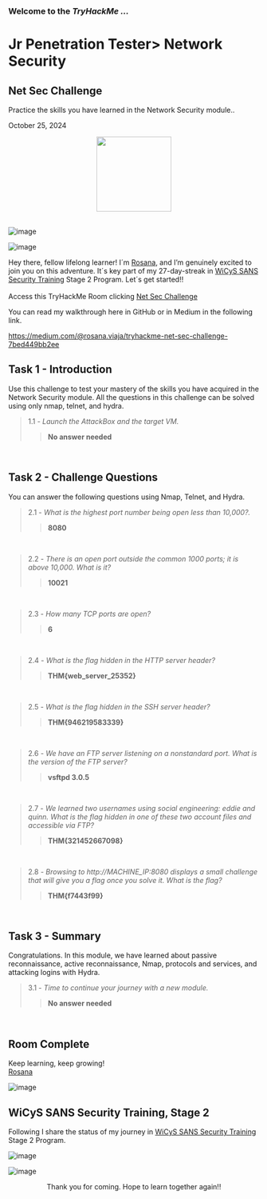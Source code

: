 <h3> Welcome to the <em>TryHackMe ...</em></h3>
<h1>Jr Penetration Tester> Network Security</h1>
<h2>Net Sec Challenge</h2>
<p>Practice the skills you have learned in the Network Security module..</p>
<p>October 25, 2024<br></p>

<div style="display: flex; justify-content: center; align-items: center;">
    <img src="https://github.com/user-attachments/assets/fecea527-3b2e-480c-94cf-6edf70be0a50" width="150px" height="150px"/>
</div>
<br>

![image](https://github.com/user-attachments/assets/da0b25ef-edcd-49ac-a815-9c109ed684d6)


![image](https://github.com/user-attachments/assets/22ebc3a2-c860-4f5a-aa3d-d6a8fb7bab2a)

<p>Hey there, fellow lifelong learner! I´m <a href="https://www.linkedin.com/in/rosanafssantos/">Rosana</a>, and I’m genuinely excited to join you on this adventure. It´s key part of my 27-day-streak in <a href="https://www.wicys.org/benefits/security-training-scholarship/">WiCyS SANS Security Training</a> Stage 2 Program. Let´s get started!!<br><br>
Access this TryHackMe Room clicking <a href="https://tryhackme.com/r/room/netsecchallenge">Net Sec Challenge</a></p>

<p>You can read my walkthrough here in GitHub or in Medium in the following link.</p>

https://medium.com/@rosana.viaja/tryhackme-net-sec-challenge-7bed449bb2ee

<h2>Task 1 - Introduction</h2>
<p>Use this challenge to test your mastery of the skills you have acquired in the Network Security module. All the questions in this challenge can be solved using only nmap, telnet, and hydra.</p>

> 1.1 - <em>Launch the AttackBox and the target VM.</em><br>
>> <strong>No answer needed</strong><br>
<p><br></p>

<h2>Task 2 - Challenge Questions</h2>
<p>You can answer the following questions using Nmap, Telnet, and Hydra.</p>

> 2.1 - <em>What is the highest port number being open less than 10,000?.</em><br>
>> <strong>8080</strong><br>
<p><br></p>

> 2.2 - <em>There is an open port outside the common 1000 ports; it is above 10,000. What is it?</em><br>
>> <strong>10021</strong><br>
<p><br></p>

> 2.3 - <em>How many TCP ports are open?</em><br>
>> <strong>6</strong><br>
<p><br></p>

> 2.4 - <em>What is the flag hidden in the HTTP server header?</em><br>
>> <strong>THM{web_server_25352}</strong><br>
<p><br></p>

> 2.5 - <em>What is the flag hidden in the SSH server header?</em><br>
>> <strong>THM{946219583339}</strong><br>
<p><br></p>

> 2.6 - <em>We have an FTP server listening on a nonstandard port. What is the version of the FTP server?</em><br>
>> <strong>vsftpd 3.0.5</strong><br>
<p><br></p>

> 2.7 - <em>We learned two usernames using social engineering: eddie and quinn. What is the flag hidden in one of these two account files and accessible via FTP?</em><br>
>> <strong>THM{321452667098}</strong><br>
<p><br></p>

> 2.8 - <em>Browsing to http://MACHINE_IP:8080 displays a small challenge that will give you a flag once you solve it. What is the flag?</em><br>
>> <strong>THM{f7443f99}</strong><br>
<p><br></p>


<h2>Task 3 - Summary</h2>
<p>Congratulations. In this module, we have learned about passive reconnaissance, active reconnaissance, Nmap, protocols and services, and attacking logins with Hydra.</p>

> 3.1 - <em>Time to continue your journey with a new module.</em><br>
>> <strong>No answer needed</strong><br>
<p><br></p>

<h2>Room Complete</h2>
<p>Keep learning, keep growing!<br>
<a href="https://www.linkedin.com/in/rosanafssantos/">Rosana</a></p>
    
![image](https://github.com/user-attachments/assets/18e7fef9-9b1a-44e2-be22-73201182501e)


<h2>WiCyS SANS Security Training, Stage 2</h2>
<p></p>Following I share the status of my journey in <a href="https://www.wicys.org/benefits/security-training-scholarship/">WiCyS SANS Security Training</a> Stage 2 Program.</p>


![image](https://github.com/user-attachments/assets/dd0ab550-ae6d-47d1-b7f0-ca1f710f89d8)

![image](https://github.com/user-attachments/assets/096672e2-b427-4fc5-b812-64071eebc6cd)


<p></p>

<p style="text-align: center;">Thank you for coming. Hope to learn together again!!</p>
